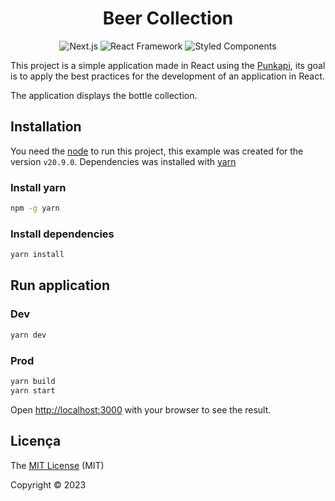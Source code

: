 <h1 align="center">Beer Collection</h1>
<div align="center">

![Next.js](https://img.shields.io/static/v1?label=Next.js&message=framework&color=000000&style=for-the-badge&logo=Next.js)
![React Framework](https://img.shields.io/static/v1?label=react&message=framework&color=61DAFB&style=for-the-badge&logo=REACT)
![Styled Components](https://img.shields.io/static/v1?label=styled-component&message=Framework&color=DB7093&style=for-the-badge&logo=styled-components)
</div>

This project is a simple application made in React using the [Punkapi](https://punkapi.com/documentation/v2), its goal is to apply the best practices for the development of an application in React.

The application displays the bottle collection.

## Installation

You need the [node](https://nodejs.org/en/download/) to run this project, this example was created for the version `v20.9.0`. Dependencies was installed with [yarn](https://classic.yarnpkg.com/en/)

### Install yarn
```bash
npm -g yarn
```

### Install dependencies
```bash
yarn install
```

## Run application

### Dev

```bash
yarn dev
```

### Prod

```bash
yarn build
yarn start
```

Open [http://localhost:3000](http://localhost:3000) with your browser to see the result.

## Licença

The [MIT License]() (MIT)

Copyright :copyright: 2023
